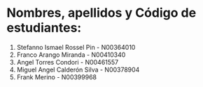# Nombres, apellidos y Código de estudiantes:

1. Stefanno Ismael Rossel Pin - N00364010
2. Franco Arango Miranda - N00410340
3. Angel Torres Condori - N00461557
4. Miguel Angel Calderón Silva - N00378904
5. Frank Merino - N00399968
